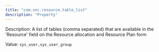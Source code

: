 ```yaml
---
title: "com.snc.resource.table_list"
description: "Property"
---
```


Description: A list of tables (comma separated) that are available in the 'Resource' field on the Resource allocation and Resource Plan form

Value: `sys_user,sys_user_group`